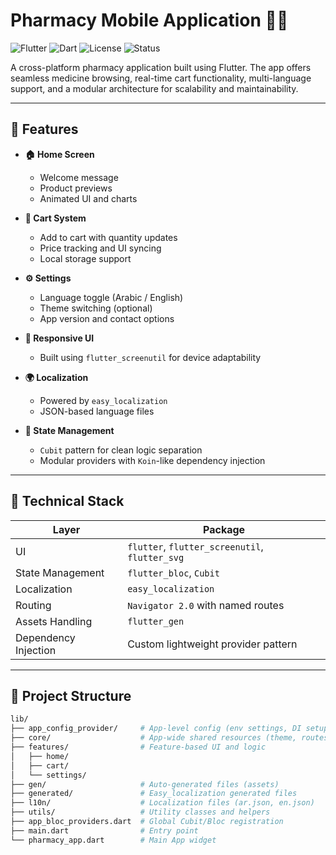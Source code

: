 # Pharmacy Mobile Application 🏥💊

![Flutter](https://img.shields.io/badge/Flutter-%2302569B.svg?style=for-the-badge&logo=Flutter&logoColor=white)
![Dart](https://img.shields.io/badge/Dart-0175C2?style=for-the-badge&logo=dart&logoColor=white)
![License](https://img.shields.io/badge/License-MIT-green?style=for-the-badge)
![Status](https://img.shields.io/badge/Status-Active-brightgreen?style=for-the-badge)

A cross-platform pharmacy application built using Flutter. The app offers seamless medicine browsing, real-time cart functionality, multi-language support, and a modular architecture for scalability and maintainability.

---

## 🚀 Features

- **🏠 Home Screen**
  - Welcome message
  - Product previews
  - Animated UI and charts

- **🛒 Cart System**
  - Add to cart with quantity updates
  - Price tracking and UI syncing
  - Local storage support

- **⚙️ Settings**
  - Language toggle (Arabic / English)
  - Theme switching (optional)
  - App version and contact options

- **📐 Responsive UI**
  - Built using `flutter_screenutil` for device adaptability

- **🌍 Localization**
  - Powered by `easy_localization`
  - JSON-based language files

- **🧠 State Management**
  - `Cubit` pattern for clean logic separation
  - Modular providers with `Koin`-like dependency injection

---

## 🧱 Technical Stack

| Layer            | Package                        |
|------------------|--------------------------------|
| UI               | `flutter`, `flutter_screenutil`, `flutter_svg` |
| State Management | `flutter_bloc`, `Cubit`        |
| Localization     | `easy_localization`            |
| Routing          | `Navigator 2.0` with named routes |
| Assets Handling  | `flutter_gen`                  |
| Dependency Injection | Custom lightweight provider pattern |

---

## 📁 Project Structure

```bash
lib/
├── app_config_provider/     # App-level config (env settings, DI setup)
├── core/                    # App-wide shared resources (theme, routes, widgets)
├── features/                # Feature-based UI and logic
│   ├── home/
│   ├── cart/
│   └── settings/
├── gen/                     # Auto-generated files (assets)
├── generated/               # Easy_localization generated files
├── l10n/                    # Localization files (ar.json, en.json)
├── utils/                   # Utility classes and helpers
├── app_bloc_providers.dart  # Global Cubit/Bloc registration
├── main.dart                # Entry point
└── pharmacy_app.dart        # Main App widget
